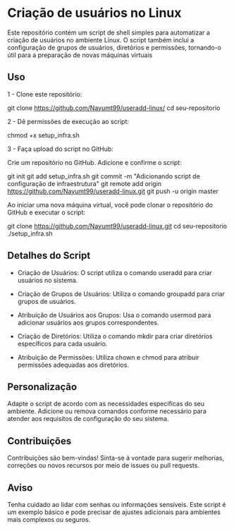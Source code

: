 # Criação de usuários no Linux
Este repositório contém um script de shell simples para automatizar a criação de usuários no ambiente Linux. O script também inclui a configuração de grupos de usuários, diretórios e permissões, tornando-o útil para a preparação de novas máquinas virtuais


## Uso

1 - Clone este repositório:

git clone https://github.com/Nayumt99/useradd-linux/ 
cd seu-repositorio

2 - Dê permissões de execução ao script:

chmod +x setup_infra.sh

3 - Faça upload do script no GitHub:

Crie um repositório no GitHub.
Adicione e confirme o script:

git init
git add setup_infra.sh
git commit -m "Adicionando script de configuração de infraestrutura"
git remote add origin https://github.com/Nayumt99/useradd-linux.git
git push -u origin master


Ao iniciar uma nova máquina virtual, você pode clonar o repositório do GitHub e executar o script:

git clone https://github.com/Nayumt99/useradd-linux.git
cd seu-repositorio
./setup_infra.sh


## Detalhes do Script

* Criação de Usuários:
O script utiliza o comando useradd para criar usuários no sistema.

* Criação de Grupos de Usuários:
Utiliza o comando groupadd para criar grupos de usuários.

* Atribuição de Usuários aos Grupos:
Usa o comando usermod para adicionar usuários aos grupos correspondentes.

* Criação de Diretórios:
Utiliza o comando mkdir para criar diretórios específicos para cada usuário.

* Atribuição de Permissões:
Utiliza chown e chmod para atribuir permissões adequadas aos diretórios.


## Personalização

Adapte o script de acordo com as necessidades específicas do seu ambiente. Adicione ou remova comandos conforme necessário para atender aos requisitos de configuração do seu sistema.


## Contribuições

Contribuições são bem-vindas! Sinta-se à vontade para sugerir melhorias, correções ou novos recursos por meio de issues ou pull requests.

## Aviso

Tenha cuidado ao lidar com senhas ou informações sensíveis. Este script é um exemplo básico e pode precisar de ajustes adicionais para ambientes mais complexos ou seguros.

